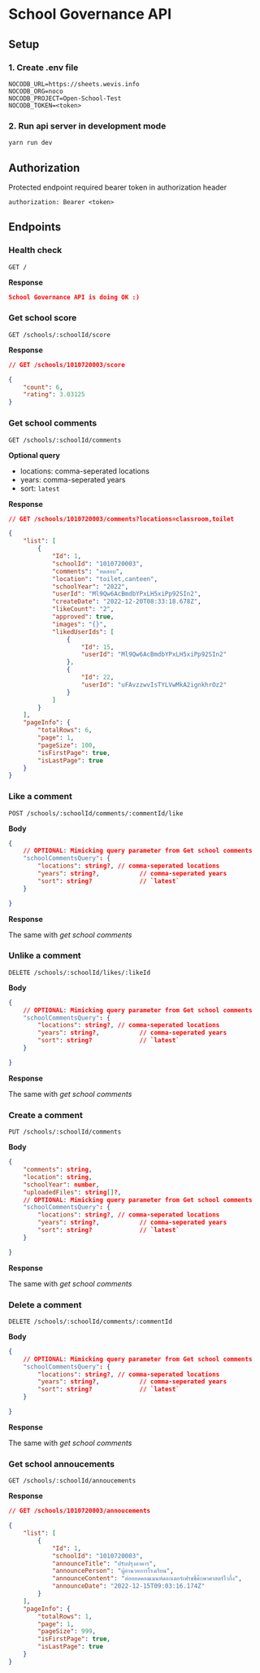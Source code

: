 # School Governance API

## Setup

### 1. Create .env file

```
NOCODB_URL=https://sheets.wevis.info
NOCODB_ORG=noco
NOCODB_PROJECT=Open-School-Test
NOCODB_TOKEN=<token>
```

### 2. Run api server in development mode

```
yarn run dev
```

## Authorization

Protected endpoint required bearer token in authorization header

```
authorization: Bearer <token>
```

## Endpoints

### Health check

```
GET /
```

**Response**

```JSON
School Governance API is doing OK :)
```

### Get school score

```
GET /schools/:schoolId/score
```

**Response**

```json
// GET /schools/1010720003/score

{
	"count": 6,
	"rating": 3.03125
}
```

### Get school comments

```
GET /schools/:schoolId/comments
```

**Optional query**

- locations: comma-seperated locations
- years: comma-seperated years
- sort: `latest`

**Response**

```json
// GET /schools/1010720003/comments?locations=classroom,toilet

{
	"list": [
		{
			"Id": 1,
			"schoolId": "1010720003",
			"comments": "ทดสอบ",
			"location": "toilet,canteen",
			"schoolYear": "2022",
			"userId": "Ml9Qw6AcBmdbYPxLH5xiPp92SIn2",
			"createDate": "2022-12-20T08:33:18.678Z",
			"likeCount": "2",
			"approved": true,
			"images": "{}",
			"likedUserIds": [
				{
					"Id": 15,
					"userId": "Ml9Qw6AcBmdbYPxLH5xiPp92SIn2"
				},
				{
					"Id": 22,
					"userId": "uFAvzzwvIsTYLVwMkA2ignkhrOz2"
				}
			]
		}
	],
	"pageInfo": {
		"totalRows": 6,
		"page": 1,
		"pageSize": 100,
		"isFirstPage": true,
		"isLastPage": true
	}
}
```

### Like a comment

```
POST /schools/:schoolId/comments/:commentId/like
```

**Body**

```json
{
	// OPTIONAL: Mimicking query parameter from Get school comments
	"schoolCommentsQuery": {
		"locations": string?, // comma-seperated locations
		"years": string?,			// comma-seperated years
		"sort": string?				// `latest`
	}

}
```

**Response**

The same with _get school comments_

### Unlike a comment

```
DELETE /schools/:schoolId/likes/:likeId
```

**Body**

```json
{
	// OPTIONAL: Mimicking query parameter from Get school comments
	"schoolCommentsQuery": {
		"locations": string?, // comma-seperated locations
		"years": string?,			// comma-seperated years
		"sort": string?				// `latest`
	}

}
```

**Response**

The same with _get school comments_

### Create a comment

```
PUT /schools/:schoolId/comments
```

**Body**

```json
{
	"comments": string,
	"location": string,
	"schoolYear": number,
	"uploadedFiles": string[]?,
	// OPTIONAL: Mimicking query parameter from Get school comments
	"schoolCommentsQuery": {
		"locations": string?, // comma-seperated locations
		"years": string?,			// comma-seperated years
		"sort": string?				// `latest`
	}

}
```

**Response**

The same with _get school comments_

### Delete a comment

```
DELETE /schools/:schoolId/comments/:commentId
```

**Body**

```json
{
	// OPTIONAL: Mimicking query parameter from Get school comments
	"schoolCommentsQuery": {
		"locations": string?, // comma-seperated locations
		"years": string?,			// comma-seperated years
		"sort": string?				// `latest`
	}

}
```

**Response**

The same with _get school comments_

### Get school annoucements

```
GET /schools/:schoolId/annoucements
```

**Response**

```json
// GET /schools/1010720003/annoucements

{
	"list": [
		{
			"Id": 1,
			"schoolId": "1010720003",
			"announceTitle": "ปรับปรุงอาคาร",
			"announcePerson": "ผู้อำนวยการโรงเรียน",
			"announceContent": "ต่อยอดคอมเมนท์ดอกเตอร์เฟรชชี่ศึกษาศาสตร์ไวกิ้ง",
			"announceDate": "2022-12-15T09:03:16.174Z"
		}
	],
	"pageInfo": {
		"totalRows": 1,
		"page": 1,
		"pageSize": 999,
		"isFirstPage": true,
		"isLastPage": true
	}
}
```
